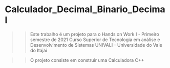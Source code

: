 # Calculador_Decimal_Binario_Decimal
>> Este trabalho é um projeto para o Hands on Work I - Primeiro semestre de 2021
>> Curso Superior de Tecnologia em análise e Desenvolvimento de Sistemas
>> UNIVALI - Universidade do Vale do Itajaí

>> O projeto consiste em construir uma Calculadora C++
